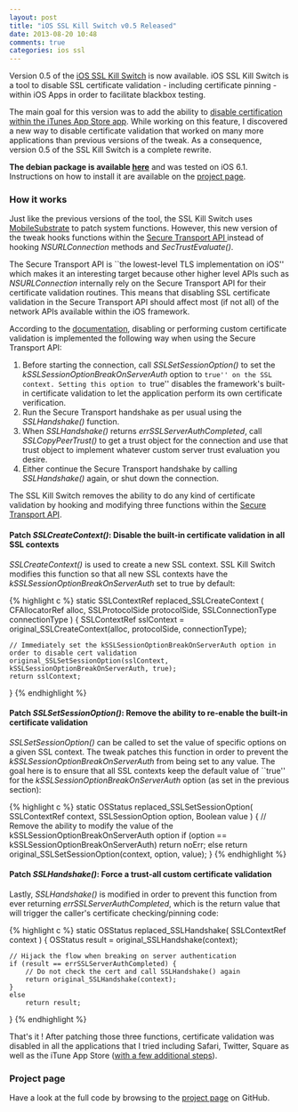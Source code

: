 ```yaml
---
layout: post
title: "iOS SSL Kill Switch v0.5 Released"
date: 2013-08-20 10:48
comments: true
categories: ios ssl
---
```


Version 0.5 of the [iOS SSL Kill Switch][killswitch-blog] is now available.
iOS SSL Kill Switch is a tool to disable SSL certificate validation -
including certificate pinning - within iOS Apps in order to facilitate
blackbox testing.

The main goal for this version was to add the ability to [disable
certification within the iTunes App Store app][appstore-gh]. While working on
this feature, I discovered a new way to disable certificate validation that
worked on many more applications than previous versions of the tweak.
As a consequence, version 0.5 of the SSL Kill Switch is a complete rewrite.

__The debian package is available [here][killswitch-deb]__ and was tested on iOS 6.1.
Instructions on how to install it are available on the [project page][killswitch-gh].


### How it works

Just like the previous versions of the tool, the SSL Kill Switch uses [MobileSubstrate][mobilesubstrate-wiki]
to patch system functions. However, this new version of the tweak hooks
functions within the [Secure Transport API ][securetransport-api] instead of
hooking _NSURLConnection_ methods and _SecTrustEvaluate()_.

The Secure Transport API is ``the lowest-level TLS implementation on iOS''
which makes it an interesting target because other higher level APIs such as
_NSURLConnection_ internally rely on the Secure Transport API for their
certificate validation routines. This means that disabling SSL certificate
validation in the Secure Transport API should affect most (if not all) of the
network APIs available within the iOS framework.

According to the [documentation][securetransport-doc], disabling or performing
custom certificate validation is implemented the following way when using the
Secure Transport API:

1. Before starting the connection, call _SSLSetSessionOption()_ to set the _kSSLSessionOptionBreakOnServerAuth_ option to ``true'' on the SSL context. Setting this option to ``true'' disables the framework's built-in certificate validation to let the application perform its own certificate verification.
2. Run the Secure Transport handshake as per usual using the _SSLHandshake()_ function.
3. When _SSLHandshake()_ returns _errSSLServerAuthCompleted_, call _SSLCopyPeerTrust()_ to get a trust object for the connection and use that trust object to implement whatever custom server trust evaluation you desire.
4. Either continue the Secure Transport handshake by calling _SSLHandshake()_ again, or shut down the connection.

The SSL Kill Switch removes the ability to do any kind of certificate
validation by hooking and modifying three functions within the [Secure
Transport API][securetransport-api].

#### Patch _SSLCreateContext()_: Disable the built-in certificate validation in all SSL contexts
_SSLCreateContext()_ is used to create a new SSL context. SSL Kill Switch modifies this function
so that all new SSL contexts have the _kSSLSessionOptionBreakOnServerAuth_ set to true
by default:

{% highlight c %}
static SSLContextRef replaced_SSLCreateContext (
   CFAllocatorRef alloc,
   SSLProtocolSide protocolSide,
   SSLConnectionType connectionType
) {
    SSLContextRef sslContext = original_SSLCreateContext(alloc, protocolSide, connectionType);

    // Immediately set the kSSLSessionOptionBreakOnServerAuth option in order to disable cert validation
    original_SSLSetSessionOption(sslContext, kSSLSessionOptionBreakOnServerAuth, true);
    return sslContext;
}
{% endhighlight %}


#### Patch _SSLSetSessionOption()_: Remove the ability to re-enable the built-in certificate validation
_SSLSetSessionOption()_ can be called to set the value of specific options on a given SSL context. The tweak
patches this function in order to prevent the _kSSLSessionOptionBreakOnServerAuth_ from being set to any value.
The goal here is to ensure that all SSL contexts keep the default value of ``true'' for the
_kSSLSessionOptionBreakOnServerAuth_ option (as set in the previous section):


{% highlight c %}
static OSStatus replaced_SSLSetSessionOption(
    SSLContextRef context,
    SSLSessionOption option,
    Boolean value
 ) {
    // Remove the ability to modify the value of the kSSLSessionOptionBreakOnServerAuth option
    if (option == kSSLSessionOptionBreakOnServerAuth)
        return noErr;
    else
        return original_SSLSetSessionOption(context, option, value);
}
{% endhighlight %}


#### Patch _SSLHandshake()_: Force a trust-all custom certificate validation
Lastly, _SSLHandshake()_ is modified in order to prevent this function from ever returning
_errSSLServerAuthCompleted_, which is the return value that will trigger the caller's certificate
checking/pinning code:


{% highlight c %}
static OSStatus replaced_SSLHandshake(
    SSLContextRef context
) {
    OSStatus result = original_SSLHandshake(context);

    // Hijack the flow when breaking on server authentication
    if (result == errSSLServerAuthCompleted) {
        // Do not check the cert and call SSLHandshake() again
        return original_SSLHandshake(context);
    }
    else
        return result;
}
{% endhighlight %}

That's it ! After patching those three functions, certificate validation was disabled in all
the applications that I tried including Safari, Twitter, Square as well as the iTune App
Store ([with a few additional steps][killswitch-appstore]).


### Project page

Have a look at the full code by browsing to the [project page][killswitch-gh] on GitHub.



[killswitch-blog]: /blog/2012/08/12/ios-ssl-kill-switch-released/
[securetransport-api]: https://developer.apple.com/library/ios/DOCUMENTATION/Security/Reference/secureTransportRef/Reference/reference.html
[securetransport-doc]: https://developer.apple.com/library/ios/technotes/tn2232/_index.html#//apple_ref/doc/uid/DTS40012884-CH1-SECSECURETRANSPORT
[killswitch-deb]: https://www.dropbox.com/s/p81z1l0ygnl35vw/com.isecpartners.nabla.sslkillswitch_v0.5-iOS_6.1.deb?dl=1
[killswitch-gh]: https://github.com/iSECPartners/ios-ssl-kill-switch
[mobilesubstrate-wiki]: http://iphonedevwiki.net/index.php/MobileSubstrate
[killswitch-appstore]: /blog/2013/08/20/intercepting-the-app-stores-traffic-on-ios/
[appstore-gh]: https://github.com/iSECPartners/ios-ssl-kill-switch/issues/6
